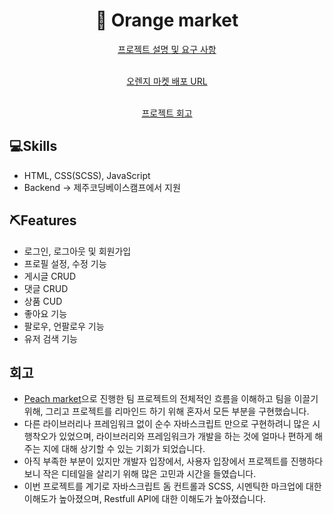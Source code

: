 <div align="center">
  <h1>🍊 Orange market</h1>
  <a href="https://paullabworkspace.notion.site/SNS-cdd5ed88a24b499593d7081dc28a5cbc">
  프로젝트 설명 및 요구 사항
  </a>
  
  <p>
    <br>
    <a href="https://orange-maket.netlify.app">
      오렌지 마켓 배포 URL
    </a>
  </p>
  <p>
    <br>
    <a href="https://velog.io/@yws1502/%EC%98%A4%EB%A0%8C%EC%A7%80-%EB%A7%88%EC%BC%93-%ED%94%84%EB%A1%9C%EC%A0%9D%ED%8A%B8-%ED%9A%8C%EA%B3%A0#%ED%9A%8C%EA%B3%A0-%EB%B0%8F-%EB%8A%90%EB%82%80%EC%A0%90">
      프로젝트 회고
    </a>
  </p>
</div>

## 💻Skills

- HTML, CSS(SCSS), JavaScript
- Backend -> 제주코딩베이스캠프에서 지원

## ⛏Features

- 로그인, 로그아웃 및 회원가입
- 프로필 설정, 수정 기능
- 게시글 CRUD
- 댓글 CRUD
- 상품 CUD
- 좋아요 기능
- 팔로우, 언팔로우 기능
- 유저 검색 기능

## 회고

- [Peach market](https://github.com/junep16/peach-market)으로 진행한 팀 프로젝트의 전체적인 흐름을 이해하고 팀을 이끌기 위해, 그리고 프로젝트를 리마인드 하기 위해 혼자서 모든 부분을 구현했습니다.
- 다른 라이브러리나 프레임워크 없이 순수 자바스크립트 만으로 구현하려니 많은 시행착오가 있었으며, 라이브러리와 프레임워크가 개발을 하는 것에 얼마나 편하게 해주는 지에 대해 상기할 수 있는 기회가 되었습니다.
- 아직 부족한 부분이 있지만 개발자 입장에서, 사용자 입장에서 프로젝트를 진행하다보니 작은 디테일을 살리기 위해 많은 고민과 시간을 들였습니다.
- 이번 프로젝트를 계기로 자바스크립트 돔 컨트롤과 SCSS, 시멘틱한 마크업에 대한 이해도가 높아졌으며, Restfull API에 대한 이해도가 높아졌습니다.
